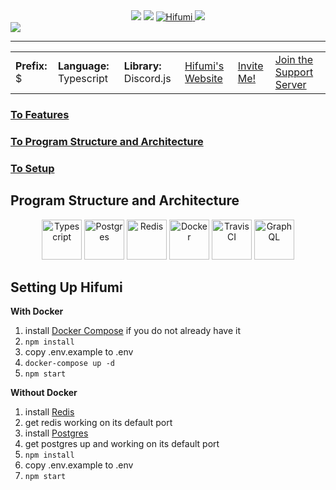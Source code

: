 <div align="center">
    <img src="https://img.shields.io/travis/Xetera/Hifumi.svg?label=Travis%20CI"> 
    <img src="https://img.shields.io/website/http/hifumi.io/home.svg?label=hifumi.io">
    <a href="https://discordbots.org/bot/372615866652557312" >
        <img src="https://discordbots.org/api/widget/status/372615866652557312.svg" alt="Hifumi" />
    </a>
    <img src="https://img.shields.io/discord/414334929002823680.svg?label=Support%20Server">
</div>
<a href="https://discordapp.com/oauth2/authorize?client_id=372615866652557312&scope=bot&permissions=268463300">
    <img src="assets/banners/hifumi_new.png">
</a>
<hr>

<table style="width:100%">
  <tr>
    <td><strong>Prefix:</strong> $</td>
      <td><strong>Language:</strong> Typescript</td>
      <td><strong>Library:</strong> Discord.js</td>
      <td><a href="https://www.hifumi.io">Hifumi's Website</a></td>
      <td><a href="https://discordapp.com/oauth2/authorize?client_id=372615866652557312&scope=bot&permissions=268463300">Invite Me!</a>       </td>
      <td><a href="https://discord.gg/RM6KUrf">Join the Support Server</a></td>
  </tr>
</table>

### [To Features](#features)
### [To Program Structure and Architecture](#program-structure-and-architecture)
### [To Setup](#setting-up-hifumi)

## Program Structure and Architecture

<div align="center">
    <img height="64" src="https://rynop.files.wordpress.com/2016/09/ts.png?w=816" title="Typescript">
    <img height="64" src="https://dashboard.snapcraft.io/site_media/appmedia/2016/11/postgresql-icon-256x256.jpg.png" title="Postgres">
    <img height="64" src="https://cdn.iconscout.com/public/images/icon/free/png-256/redis-open-source-logo-data-structure-399889f24f4505b1-256x256.png" title="Redis">
    <img height="64" src="https://camo.githubusercontent.com/e8293376c6ea1d2181eb2fa6f878acd806cf0114/68747470733a2f2f64317136663061656c7830706f722e636c6f756466726f6e742e6e65742f70726f647563742d6c6f676f732f36343464326631352d633564622d343733312d613335332d6163653632333538343166612d72656769737472792e706e67" title="Docker">
    <img height="64" src="https://cdn.iconscout.com/public/images/icon/free/png-128/travis-ci-company-brand-logo-3ea4b6108b6d19db-128x128.png" title="Travis CI">
    <img height="64" src="https://upload.wikimedia.org/wikipedia/commons/thumb/1/17/GraphQL_Logo.svg/2000px-GraphQL_Logo.svg.png" title="GraphQL">
</div>


## Setting Up Hifumi

**With Docker** 
1. install [Docker Compose](https://docs.docker.com/compose/install/) if you do not already have it
2. `npm install`
3. copy .env.example to .env
4. `docker-compose up -d`
5. `npm start`

**Without Docker**
1. install [Redis](https://redis.io/topics/quickstart)
2. get redis working on its default port
3. install [Postgres](https://www.postgresql.org/download/)
4. get postgres up and working on its default port
5. `npm install`
6. copy .env.example to .env
7. `npm start`

